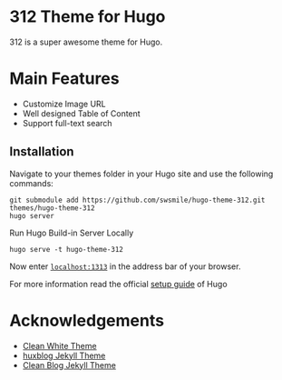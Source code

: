# 312 Theme for Hugo

312 is a super awesome theme for Hugo.

# Main Features

- Customize Image URL
- Well designed Table of Content
- Support full-text search

## Installation

Navigate to your themes folder in your Hugo site and use the following commands:

```
git submodule add https://github.com/swsmile/hugo-theme-312.git themes/hugo-theme-312
hugo server
```

Run Hugo Build-in Server Locally

```
hugo serve -t hugo-theme-312
```

Now enter [`localhost:1313`](http://localhost:1313/) in the address bar of your browser.

For more information read the official [setup guide](https://gohugo.io/overview/installing/) of Hugo

# Acknowledgements
- [Clean White Theme](https://github.com/zhaohuabing/hugo-theme-cleanwhite)
- [huxblog Jekyll Theme](https://github.com/Huxpro/huxpro.github.io)
- [Clean Blog Jekyll Theme](https://github.com/BlackrockDigital/startbootstrap-clean-blog-jekyll)

